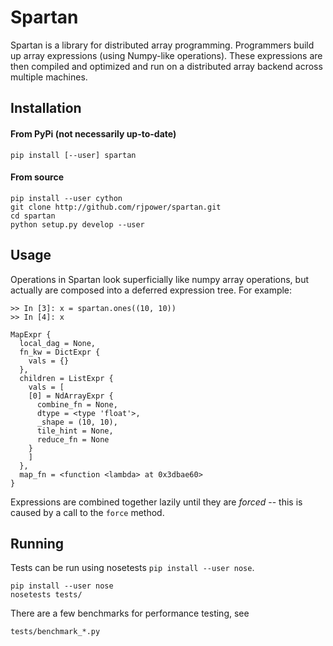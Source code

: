 # Spartan

Spartan is a library for distributed array programming.  Programmers
build up array expressions (using Numpy-like operations).  These 
expressions are then compiled and optimized and run on a distributed
array backend across multiple machines.

## Installation

#### From PyPi (not necessarily up-to-date)
    
    pip install [--user] spartan

#### From source

    pip install --user cython
    git clone http://github.com/rjpower/spartan.git
    cd spartan
    python setup.py develop --user

## Usage

Operations in Spartan look superficially like numpy array operations, but
actually are composed into a deferred expression tree.  For example:

    >> In [3]: x = spartan.ones((10, 10))
    >> In [4]: x

    MapExpr {
      local_dag = None,
      fn_kw = DictExpr {
        vals = {}
      },
      children = ListExpr {
        vals = [
        [0] = NdArrayExpr {
          combine_fn = None,
          dtype = <type 'float'>,
          _shape = (10, 10),
          tile_hint = None,
          reduce_fn = None
        }
        ]
      },
      map_fn = <function <lambda> at 0x3dbae60>
    }


Expressions are combined together lazily until they are *forced* -- this
is caused by a call to the ``force`` method.

## Running

Tests can be run using nosetests `pip install --user nose`.

    pip install --user nose
    nosetests tests/

There are a few benchmarks for performance testing, see

    tests/benchmark_*.py

